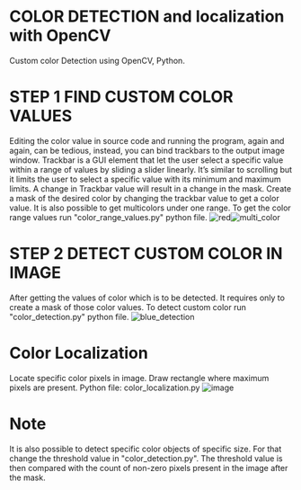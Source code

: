 # COLOR DETECTION and localization with OpenCV
Custom color Detection using OpenCV, Python.
# STEP 1 FIND CUSTOM COLOR VALUES
Editing the color value in source code and running the program, again and again, can be tedious, instead, you can bind trackbars to the output image window. Trackbar is a GUI element that let the user select a specific value within a range of values by sliding a slider linearly. It’s similar to scrolling but it limits the user to select a specific value with its minimum and maximum limits. A change in Trackbar value will result in a change in the mask. Create a mask of the desired color by changing the trackbar value to get a color value.
It is also possible to get multicolors under one range.
To get the color range values run "color_range_values.py" python file.
![red](https://user-images.githubusercontent.com/85798077/122750238-8b593380-d28e-11eb-8b30-b1e43854dca3.png)![multi_color](https://user-images.githubusercontent.com/85798077/122750289-98762280-d28e-11eb-92e7-da1b24dd19ad.jpg)
# STEP 2 DETECT CUSTOM COLOR IN IMAGE
After getting the values of color which is to be detected. It requires only to create a mask of those color values. To detect custom color run "color_detection.py" python file.
![blue_detection](https://user-images.githubusercontent.com/85798077/122751152-aed0ae00-d28f-11eb-946d-d263e9df8cc2.jpg)
# Color Localization
Locate specific color pixels in image. Draw rectangle where maximum pixels are present.
Python file: color_localization.py
![image](https://user-images.githubusercontent.com/85798077/177430019-1cc374c3-d2ad-493f-8180-5c8b893121da.png)
# Note
It is also possible to detect specific color objects of specific size. For that change the threshold value in "color_detection.py". The threshold value is then compared with the count of non-zero pixels present in the image after the mask.
